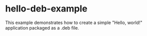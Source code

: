 # hello-deb-example
 This example demonstrates how to create a simple "Hello, world!" application packaged as a .deb file.
